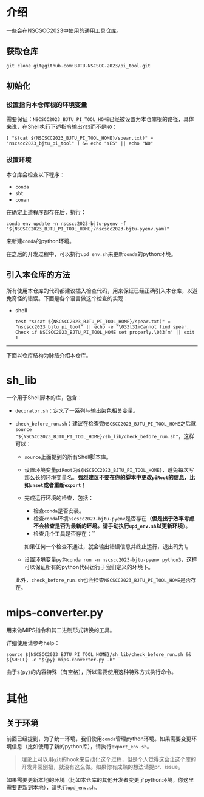 # 介绍

一些会在NSCSCC2023中使用的通用工具仓库。

## 获取仓库

```shell
git clone git@github.com:BJTU-NSCSCC-2023/pi_tool.git
```



## 初始化

### 设置指向本仓库根的环境变量

需要保证：`NSCSCC2023_BJTU_PI_TOOL_HOME`已经被设置为本仓库根的路径，具体来说，在Shell执行下述指令输出`YES`而不是`NO`：

```shell
[ "$(cat ${NSCSCC2023_BJTU_PI_TOOL_HOME}/spear.txt)" = "nscscc2023_bjtu_pi_tool" ] && echo "YES" || echo "NO"
```



### 设置环境

本仓库会检查以下程序：

* `conda`
* `sbt`
* `conan`

在确定上述程序都存在后，执行：

```shell
conda env update -n nscscc2023-bjtu-pyenv -f "${NSCSCC2023_BJTU_PI_TOOL_HOME}/nscscc2023-bjtu-pyenv.yaml" 
```

来新建`conda`的python环境。

在之后的开发过程中，可以执行`upd_env.sh`来更新`conda`的python环境。



## 引入本仓库的方法

所有使用本仓库的代码都建议插入检查代码，用来保证已经正确引入本仓库，以避免奇怪的错误。下面是各个语言做这个检查的实现：

* shell

  ```shell
  test "$(cat ${NSCSCC2023_BJTU_PI_TOOL_HOME}/spear.txt)" = "nscscc2023_bjtu_pi_tool" || echo -e "\033[31mCannot find spear. Check if NSCSCC2023_BJTU_PI_TOOL_HOME set properly.\033[m" || exit 1
  ```



---

下面以仓库结构为脉络介绍本仓库。

# sh_lib

一个用于Shell脚本的库，包含：

* `decorator.sh`：定义了一系列与输出染色相关变量。

* `check_before_run.sh`：建议在检查完`NSCSCC2023_BJTU_PI_TOOL_HOME`之后就`source "${NSCSCC2023_BJTU_PI_TOOL_HOME}/sh_lib/check_before_run.sh"`，这样可以：

  * `source`上面提到的所有Shell脚本库。

  * 设置环境变量`piRoot`为`${NSCSCC2023_BJTU_PI_TOOL_HOME}`，避免每次写那么长的环境变量名。**强烈建议不要在你的脚本中更改`piRoot`的信息，比如`unset`或者重新`export`**！

  * 完成运行环境的检查，包括：

    * 检查`conda`是否安装。
    * 检查`conda`环境`nscscc2023-bjtu-pyenv`是否存在（**但是出于效率考虑不会检查是否为最新的环境。请手动执行`upd_env.sh`以更新环境**）。
    * 检查几个工具是否存在：``

    如果任何一个检查不通过，就会输出错误信息并终止运行，退出码为1。

  * 设置环境变量`py`为`conda run -n nscscc2023-bjtu-pyenv python3`，这样可以保证所有的python代码运行于我们定义的环境下。

  此外，`check_before_run.sh`也会检查`NSCSCC2023_BJTU_PI_TOOL_HOME`是否存在。



# mips-converter.py

用来做MIPS指令和其二进制形式转换的工具。

详细使用请参考help：

```shell
source ${NSCSCC2023_BJTU_PI_TOOL_HOME}/sh_lib/check_before_run.sh && ${SHELL} -c "${py} mips-converter.py -h"
```

由于`${py}`的内容特殊（有空格），所以需要使用这种特殊方式执行命令。



# 其他

## 关于环境

前面已经提到，为了统一环境，我们使用`conda`管理python环境。如果需要变更环境信息（比如使用了新的python库），请执行`export_env.sh`。

> 理论上可以用`git`的hook来自动化这个过程，但是个人觉得这会让这个库的开发非常别扭，就没有这么做。如果你有成熟的想法请提pr、issue。

如果需要更新本地的环境（比如本仓库的其他开发者变更了python环境，你这里需要更新到本地），请执行`upd_env.sh`。

